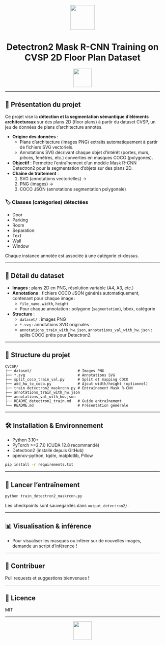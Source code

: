 <div align="center">

<img src="https://img.icons8.com/color/96/000000/artificial-intelligence.png" width="80"/>
<h1>Detectron2 Mask R-CNN Training on CVSP 2D Floor Plan Dataset</h1>

<img src="https://img.icons8.com/color/96/000000/circuit.png" width="60"/>

</div>

---

## 🚀 Présentation du projet

Ce projet vise la **détection et la segmentation sémantique d’éléments architecturaux** sur des plans 2D (floor plans) à partir du dataset CVSP, un jeu de données de plans d’architecture annotés.

- **Origine des données** :
    - Plans d’architecture (images PNG) extraits automatiquement à partir de fichiers SVG vectoriels.
    - Annotations SVG décrivant chaque objet d’intérêt (portes, murs, pièces, fenêtres, etc.) converties en masques COCO (polygones).
- **Objectif** : Permettre l’entraînement d’un modèle Mask R-CNN Detectron2 pour la segmentation d’objets sur des plans 2D.
- **Chaîne de traitement** :
    1. SVG (annotations vectorielles) →
    2. PNG (images) →
    3. COCO JSON (annotations segmentation polygonale)

### 🏷️ Classes (catégories) détectées
- Door
- Parking
- Room
- Separation
- Text
- Wall
- Window

Chaque instance annotée est associée à une catégorie ci-dessus.

---

## 📂 Détail du dataset

- **Images** : plans 2D en PNG, résolution variable (A4, A3, etc.)
- **Annotations** : fichiers COCO JSON générés automatiquement, contenant pour chaque image :
    - `file_name`, `width`, `height`
    - Pour chaque annotation : polygone (`segmentation`), bbox, catégorie
- **Structure** :
    - `dataset/` : images PNG
    - `*.svg` : annotations SVG originales
    - `annotations_train_with_hw.json`, `annotations_val_with_hw.json` : splits COCO prêts pour Detectron2

---

## 📂 Structure du projet

```
CVCSP/
├── dataset/                     # Images PNG
├── *.svg                        # Annotations SVG
├── split_coco_train_val.py      # Split et mapping COCO
├── add_hw_to_coco.py            # Ajout width/height (optionnel)
├── train_detectron2_maskrcnn.py # Entraînement Mask R-CNN
├── annotations_train_with_hw.json
├── annotations_val_with_hw.json
├── README_detectron2_train.md   # Guide entraînement
└── README.md                    # Présentation générale
```

---

## 🛠️ Installation & Environnement

- Python 3.10+
- PyTorch >=2.7.0 (CUDA 12.8 recommandé)
- Detectron2 (installé depuis GitHub)
- opencv-python, tqdm, matplotlib, Pillow

```bash
pip install -r requirements.txt
```

---

## 🏁 Lancer l’entraînement

```bash
python train_detectron2_maskrcnn.py
```

Les checkpoints sont sauvegardés dans `output_detectron2/`.

---

## 📊 Visualisation & inférence

- Pour visualiser les masques ou inférer sur de nouvelles images, demande un script d’inférence !

---

## 🤝 Contribuer

Pull requests et suggestions bienvenues !

---

## 📄 Licence

MIT

---

<div align="center">
  <img src="https://img.icons8.com/color/96/000000/deep-learning.png" width="60"/>
</div>
